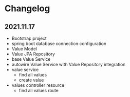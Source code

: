 # Changelog

## 2021.11.17

- Bootstrap project
- spring boot database connection configuration
- Value Model
- Value JPA Repository
- base Value Service
- autowire Value Service with Value Repository integration
- value service
  - find all values
  - create value
- values controller resource
  - find all values route
